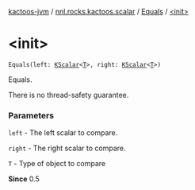 [kactoos-jvm](../../index.md) / [nnl.rocks.kactoos.scalar](../index.md) / [Equals](index.md) / [&lt;init&gt;](./-init-.md)

# &lt;init&gt;

`Equals(left: `[`KScalar`](../../nnl.rocks.kactoos/-k-scalar.md)`<`[`T`](index.md#T)`>, right: `[`KScalar`](../../nnl.rocks.kactoos/-k-scalar.md)`<`[`T`](index.md#T)`>)`

Equals.

There is no thread-safety guarantee.

### Parameters

`left` - The left scalar to compare.

`right` - The right scalar to compare.

`T` - Type of object to compare

**Since**
0.5

